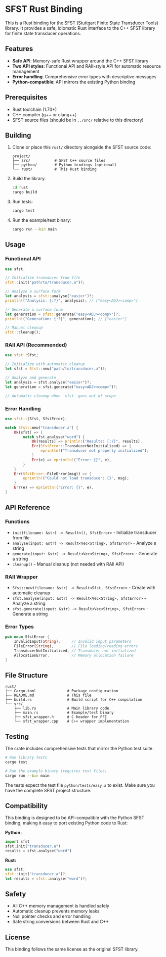 # SFST Rust Binding

This is a Rust binding for the SFST (Stuttgart Finite State Transducer Tools) library. It provides a safe, idiomatic Rust interface to the C++ SFST library for finite state transducer operations.

## Features

- **Safe API**: Memory-safe Rust wrapper around the C++ SFST library
- **Two API styles**: Functional API and RAII-style API for automatic resource management
- **Error handling**: Comprehensive error types with descriptive messages
- **Python-compatible**: API mirrors the existing Python binding

## Prerequisites

- Rust toolchain (1.70+)
- C++ compiler (g++ or clang++)
- SFST source files (should be in `../src/` relative to this directory)

## Building

1. Clone or place this `rust/` directory alongside the SFST source code:
   ```
   project/
   ├── src/           # SFST C++ source files
   ├── python/        # Python bindings (optional)
   └── rust/          # This Rust binding
   ```

2. Build the library:
   ```bash
   cd rust
   cargo build
   ```

3. Run tests:
   ```bash
   cargo test
   ```

4. Run the example/test binary:
   ```bash
   cargo run --bin main
   ```

## Usage

### Functional API

```rust
use sfst;

// Initialize transducer from file
sfst::init("path/to/transducer.a")?;

// Analyze a surface form
let analysis = sfst::analyse("easier")?;
println!("Analysis: {:?}", analysis); // ["easy<ADJ><comp>"]

// Generate a surface form
let generation = sfst::generate("easy<ADJ><comp>")?;
println!("Generation: {:?}", generation); // ["easier"]

// Manual cleanup
sfst::cleanup();
```

### RAII API (Recommended)

```rust
use sfst::Sfst;

// Initialize with automatic cleanup
let sfst = Sfst::new("path/to/transducer.a")?;

// Analyze and generate
let analysis = sfst.analyse("easier")?;
let generation = sfst.generate("easy<ADJ><comp>")?;

// Automatic cleanup when `sfst` goes out of scope
```

### Error Handling

```rust
use sfst::{Sfst, SfstError};

match Sfst::new("transducer.a") {
    Ok(sfst) => {
        match sfst.analyse("word") {
            Ok(results) => println!("Results: {:?}", results),
            Err(SfstError::TransducerNotInitialized) => {
                eprintln!("Transducer not properly initialized");
            }
            Err(e) => eprintln!("Error: {}", e),
        }
    }
    Err(SfstError::FileError(msg)) => {
        eprintln!("Could not load transducer: {}", msg);
    }
    Err(e) => eprintln!("Error: {}", e),
}
```

## API Reference

### Functions

- `init(filename: &str) -> Result<(), SfstError>` - Initialize transducer from file
- `analyse(input: &str) -> Result<Vec<String>, SfstError>` - Analyze a string
- `generate(input: &str) -> Result<Vec<String>, SfstError>` - Generate a string
- `cleanup()` - Manual cleanup (not needed with RAII API)

### RAII Wrapper

- `Sfst::new(filename: &str) -> Result<Sfst, SfstError>` - Create with automatic cleanup
- `sfst.analyse(input: &str) -> Result<Vec<String>, SfstError>` - Analyze a string
- `sfst.generate(input: &str) -> Result<Vec<String>, SfstError>` - Generate a string

### Error Types

```rust
pub enum SfstError {
    InvalidInput(String),     // Invalid input parameters
    FileError(String),        // File loading/reading errors
    TransducerNotInitialized, // Transducer not initialized
    AllocationError,          // Memory allocation failure
}
```

## File Structure

```
rust/
├── Cargo.toml              # Package configuration
├── README.md               # This file
├── build.rs                # Build script for C++ compilation
└── src/
    ├── lib.rs              # Main library code
    ├── main.rs             # Example/test binary
    ├── sfst_wrapper.h      # C header for FFI
    └── sfst_wrapper.cpp    # C++ wrapper implementation
```

## Testing

The crate includes comprehensive tests that mirror the Python test suite:

```bash
# Run library tests
cargo test

# Run the example binary (requires test files)
cargo run --bin main
```

The tests expect the test file `python/tests/easy.a` to exist. Make sure you have the complete SFST project structure.

## Compatibility

This binding is designed to be API-compatible with the Python SFST binding, making it easy to port existing Python code to Rust:

**Python:**
```python
import sfst
sfst.init("transducer.a")
results = sfst.analyse("word")
```

**Rust:**
```rust
use sfst;
sfst::init("transducer.a")?;
let results = sfst::analyse("word")?;
```

## Safety

- All C++ memory management is handled safely
- Automatic cleanup prevents memory leaks
- Null pointer checks and error handling
- Safe string conversions between Rust and C++

## License

This binding follows the same license as the original SFST library.
